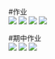 #作业     
![](http://yotuku.cn/link?url=4yTSVxRxf&tk_plan=free&tk_storage=tietuku&tk_vuid=28c3e4a1-4c02-4a09-87c2-1ba324779713&tk_time=2016111107)   ![](http://yotuku.cn/link?url=NystElRez&tk_plan=free&tk_storage=tietuku&tk_vuid=28c3e4a1-4c02-4a09-87c2-1ba324779713&tk_time=2016111107)
![](http://yotuku.cn/link?url=VyEa4x0gf&tk_plan=free&tk_storage=tietuku&tk_vuid=28c3e4a1-4c02-4a09-87c2-1ba324779713&tk_time=2016111107)
![](http://yotuku.cn/link?url=VyEa4x0gf&tk_plan=free&tk_storage=tietuku&tk_vuid=28c3e4a1-4c02-4a09-87c2-1ba324779713&tk_time=2016111107)




#期中作业   
![](http://yotuku.cn/link?url=EyQ-reAez&tk_plan=free&tk_storage=tietuku&tk_vuid=28c3e4a1-4c02-4a09-87c2-1ba324779713&tk_time=2016111107)
![](http://yotuku.cn/link?url=VJK7Bg0gM&tk_plan=free&tk_storage=tietuku&tk_vuid=28c3e4a1-4c02-4a09-87c2-1ba324779713&tk_time=2016111107)
![](http://yotuku.cn/link?url=NkiQrlRgf&tk_plan=free&tk_storage=tietuku&tk_vuid=28c3e4a1-4c02-4a09-87c2-1ba324779713&tk_time=2016111107)
